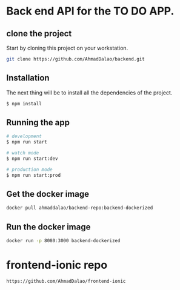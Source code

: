# Back end API for the TO DO APP.

## clone the project

Start by cloning this project on your workstation.

```bash
git clone https://github.com/AhmadDalao/backend.git
```

## Installation

The next thing will be to install all the dependencies of the project.

```bash
$ npm install
```

## Running the app

```bash
# development
$ npm run start

# watch mode
$ npm run start:dev

# production mode
$ npm run start:prod
```

## Get the docker image
```bash
docker pull ahmaddalao/backend-repo:backend-dockerized
```

##  Run the docker image

```bash
docker run -p 8080:3000 backend-dockerized 
```


# frontend-ionic repo

```bash
https://github.com/AhmadDalao/frontend-ionic
```
